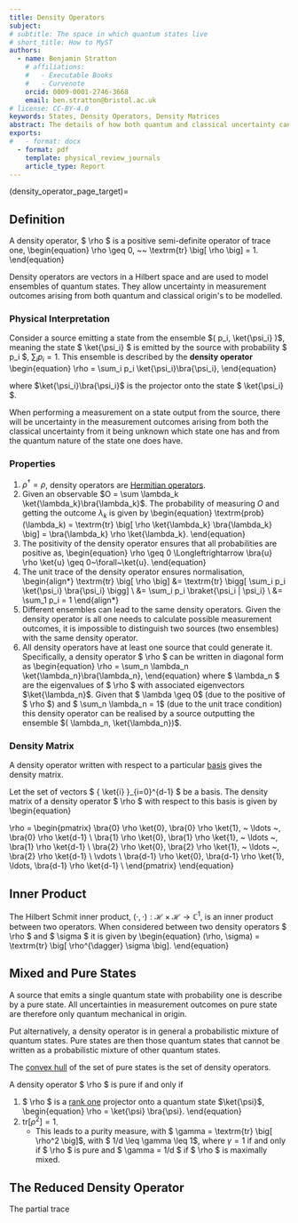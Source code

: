 ```yaml
---
title: Density Operators
subject: 
# subtitle: The space in which quantum states live
# short_title: How to MyST
authors:
  - name: Benjamin Stratton
    # affiliations:
    #   - Executable Books
    #   - Curvenote
    orcid: 0009-0001-2746-3668
    email: ben.stratton@bristol.ac.uk
# license: CC-BY-4.0
keywords: States, Density Operators, Density Matrices
abstract: The details of how both quantum and classical uncertainty can be captured in a single model.    
exports:
#   - format: docx
  - format: pdf
    template: physical_review_journals
    article_type: Report
---
```

(density_operator_page_target)=
## Definition 

A density operator, $ \rho $ is a positive semi-definite operator of trace one,
\begin{equation}
\rho \geq 0, ~~ \textrm{tr} \big[ \rho \big] = 1.
\end{equation}

Density operators are vectors in a Hilbert space and are used to model ensembles of quantum states. They allow uncertainty in measurement outcomes arising from both quantum and classical origin's to be modelled.

### Physical Interpretation  

Consider a source emitting a state from the ensemble $( p_i, \ket{\psi_i} )$, meaning the state $ \ket{\psi_i} $ is emitted by the source with probability $ p_i $, $\sum_i p_i = 1$. This ensemble is described by the **density operator** 
\begin{equation}
\rho = \sum_i p_i \ket{\psi_i}\bra{\psi_i},
\end{equation}

where $\ket{\psi_i}\bra{\psi_i}$ is the projector onto the state $ \ket{\psi_i} $. 

When performing a measurement on a state output from the source, there will be uncertainty in the measurement outcomes arising from both the classical uncertainty from it being unknown which state one has and from the quantum nature of the state one does have.

### Properties 
 
1. $\rho^{\dagger} = \rho$, density operators are [Hermitian operators](#hermitian_adjoint_page_target).
2. Given an observable $O = \sum \lambda_k \ket{\lambda_k}\bra{\lambda_k}$. The probability of measuring $O$ and getting the outcome $\lambda_k$ is given by
\begin{equation}
\textrm{prob}(\lambda_k) = \textrm{tr} \big[ \rho \ket{\lambda_k} \bra{\lambda_k} \big] = \bra{\lambda_k} \rho \ket{\lambda_k}.
\end{equation}
3. The positivity of the density operator ensures that all probabilities are positive as, 
\begin{equation} 
\rho \geq 0 \Longleftrightarrow \bra{u} \rho \ket{u} \geq 0~\forall~\ket{u}.
\end{equation}
4. The unit trace of the density operator ensures normalisation, 
\begin{align*}
  \textrm{tr} \big[ \rho \big] &= \textrm{tr} \bigg[ \sum_i p_i \ket{\psi_i} \bra{\psi_i} \bigg] \\
  &= \sum_i p_i \braket{\psi_i | \psi_i} \\
  &= \sum_1 p_i = 1
\end{align*}
4. Different ensembles can lead to the same density operators. Given the density operator is all one needs to calculate possible measurement outcomes, it is impossible to distinguish two sources (two ensembles) with the same density operator. 
5. All density operators have at least one source that could generate it. Specifically, a density operator $ \rho $ can be written in diagonal form as 
\begin{equation}
\rho = \sum_n \lambda_n \ket{\lambda_n}\bra{\lambda_n},
\end{equation}
where $ \lambda_n $ are the eigenvalues of $ \rho $ with associated eigenvectors $\ket{\lambda_n}$. Given that $ \lambda \geq 0$ (due to the positive of $ \rho $) and $ \sum_n \lambda_n = 1$ (due to the unit trace condition) this density operator can be realised by a source outputting the ensemble $( \lambda_n, \ket{\lambda_n})$. 

### Density Matrix 

A density operator written with respect to a particular [basis](#basis_page_target) gives the density matrix. 

Let the set of vectors $ \{ \ket{i} \}_{i=0}^{d-1} $ be a basis. The density matrix of a density operator $ \rho $ with respect to this basis is given by 
\begin{equation}

\rho = \begin{pmatrix}
\bra{0} \rho \ket{0}, \bra{0} \rho \ket{1}, ~ \ldots ~, \bra{0} \rho \ket{d-1} \\
\bra{1} \rho \ket{0}, \bra{1} \rho \ket{1},  ~ \ldots ~, \bra{1} \rho \ket{d-1} \\
\bra{2} \rho \ket{0}, \bra{2} \rho \ket{1}, ~ \ldots ~, \bra{2} \rho \ket{d-1} \\
 \vdots \\
\bra{d-1} \rho \ket{0}, \bra{d-1} \rho \ket{1}, \ldots, \bra{d-1} \rho \ket{d-1} \\
\end{pmatrix}
\end{equation}

## Inner Product 

The Hilbert Schmit inner product, $(\cdot, \cdot): \mathcal{H} \times \mathcal{H} \rightarrow \mathbb{C}^{1}$, is an inner product between two operators. When considered between two density operators $ \rho $ and $ \sigma $ it is given by 
\begin{equation}
(\rho, \sigma) = \textrm{tr} \big[  \rho^{\dagger} \sigma \big]. 
\end{equation}

## Mixed and Pure States 

A source that emits a single quantum state with probability one is describe by a pure state. All uncertainties in measurement outcomes on pure state are therefore only quantum mechanical in origin. 

Put alternatively, a density operator is in general a probabilistic mixture of quantum states. Pure states are then those quantum states that cannot be written as a probabilistic mixture of other quantum states. 

The [convex hull](https://en.wikipedia.org/wiki/Convex_hull) of the set of pure states is the set of density operators. 

A density operator $ \rho $ is pure if and only if 
1. $ \rho $ is a [rank one](#rank_target_linear_maps) projector onto a quantum state $\ket{\psi}$, 
\begin{equation}
\rho = \ket{\psi} \bra{\psi}.
\end{equation}
2. $\textrm{tr} \big[ \rho^2 \big] = 1$. 
    - This leads to a purity measure, with $ \gamma = \textrm{tr} \big[ \rho^2 \big]$, with $ 1/d \leq \gamma \leq 1$, where $\gamma = 1$ if and only if $ \rho $ is pure and $ \gamma = 1/d $ if $ \rho $ is maximally mixed.  



## The Reduced Density Operator  

The partial trace 